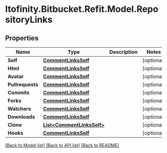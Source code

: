 # Itofinity.Bitbucket.Refit.Model.RepositoryLinks
## Properties

Name | Type | Description | Notes
------------ | ------------- | ------------- | -------------
**Self** | [**CommentLinksSelf**](CommentLinksSelf.md) |  | [optional] 
**Html** | [**CommentLinksSelf**](CommentLinksSelf.md) |  | [optional] 
**Avatar** | [**CommentLinksSelf**](CommentLinksSelf.md) |  | [optional] 
**Pullrequests** | [**CommentLinksSelf**](CommentLinksSelf.md) |  | [optional] 
**Commits** | [**CommentLinksSelf**](CommentLinksSelf.md) |  | [optional] 
**Forks** | [**CommentLinksSelf**](CommentLinksSelf.md) |  | [optional] 
**Watchers** | [**CommentLinksSelf**](CommentLinksSelf.md) |  | [optional] 
**Downloads** | [**CommentLinksSelf**](CommentLinksSelf.md) |  | [optional] 
**Clone** | [**List&lt;CommentLinksSelf&gt;**](CommentLinksSelf.md) |  | [optional] 
**Hooks** | [**CommentLinksSelf**](CommentLinksSelf.md) |  | [optional] 

[[Back to Model list]](../README.md#documentation-for-models) [[Back to API list]](../README.md#documentation-for-api-endpoints) [[Back to README]](../README.md)

